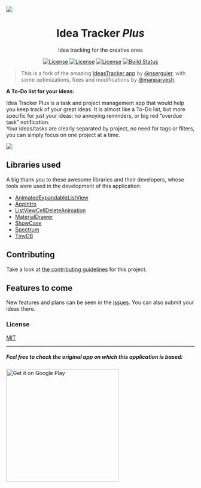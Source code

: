 <img src="https://raw.github.com/IdeaTrackerPlus/IdeaTrackerPlus/master/graphics/feature_graphic.png" data-canonical-src="https://raw.github.com/IdeaTrackerPlus/IdeaTrackerPlus/master/graphics/feature_graphic.png" align="center" />

<div align = "center">
    <h1>Idea Tracker <em>Plus</em></h1>
    <p>Idea tracking for the creative ones</p>
    <a href="https://manparvesh.mit-license.org/" target="_blank"><img src="https://img.shields.io/badge/license-MIT-blue.svg" alt="License"></a>
    <a href="https://github.com/IdeaTrackerPlus/IdeaTrackerPlus" target="_blank"><img src="http://forthebadge.com/badges/built-with-love.svg" alt="License"></a>
    <a href="https://www.android.com/" target="_blank"><img src="https://img.shields.io/badge/Platform-Android-blue.svg" alt="License"></a>
    <a href="https://travis-ci.org/IdeaTrackerPlus/IdeaTrackerPlus" target="_blank"><img src="https://travis-ci.org/IdeaTrackerPlus/IdeaTrackerPlus.svg?branch=master" alt="Build Status"></a>
</div>

> This is a fork of the amazing [IdeasTracker app](https://github.com/nserguier/IdeasTracker) by [@nserguier](https://github.com/nserguier), with some optimizations, fixes and modifications by [@manparvesh](https://github.com/manparvesh).  

<b>A To-Do list for your ideas:</b>

Idea Tracker Plus is a task and project management app that would help you keep track of your great ideas. It is almost like a To-Do list, but more specific for just your ideas: no annoying reminders, or big red “overdue task” notification.  
Your ideas/tasks are clearly separated by project, no need for tags or filters, you can simply focus on one project at a time.

![](https://raw.github.com/IdeaTrackerPlus/IdeaTrackerPlus/master/graphics/showcase.png)

## Libraries used

A big thank you to these awesome libraries and their developers, whose tools were used in the development of this application:

- [AnimatedExpandableListView](https://github.com/idunnololz/AnimatedExpandableListView)
- [AppIntro](https://github.com/PaoloRotolo/AppIntro)
- [ListViewCellDeleteAnimation](https://github.com/paraches/ListViewCellDeleteAnimation)
- [MaterialDrawer](https://github.com/mikepenz/MaterialDrawer)
- [ShowCase](https://github.com/amlcurran/ShowcaseView)
- [Spectrum](https://github.com/the-blue-alliance/spectrum)
- [TinyDB](https://github.com/kcochibili/TinyDB--Android-Shared-Preferences-Turbo)

## Contributing

Take a look at [the contributing guidelines](https://github.com/IdeaTrackerPlus/IdeaTrackerPlus/blob/master/.github/CONTRIBUTING.md) for this project.

## Features to come
New features and plans can be seen in the [issues](https://github.com/IdeaTrackerPlus/IdeaTrackerPlus/issues). You can also submit your ideas there.

### License
[MIT](https://manparvesh.mit-license.org)

---

##### Feel free to check the original app on which this application is based:
<a href="https://play.google.com/store/apps/details?id=appbox.gameideas"><img alt="Get it on Google Play" src="https://play.google.com/intl/en_us/badges/images/apps/en-play-badge-border.png" width="300" /></a>
